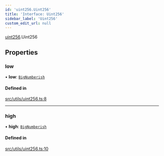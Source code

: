 ```yaml
---
id: 'uint256.Uint256'
title: 'Interface: Uint256'
sidebar_label: 'Uint256'
custom_edit_url: null
---
```


[uint256](../namespaces/uint256.md).Uint256

## Properties

### low

• **low**: [`BigNumberish`](../namespaces/num.md#bignumberish)

#### Defined in

[src/utils/uint256.ts:8](https://github.com/notV4l/starknet.js/blob/c20c3bd/src/utils/uint256.ts#L8)

---

### high

• **high**: [`BigNumberish`](../namespaces/num.md#bignumberish)

#### Defined in

[src/utils/uint256.ts:10](https://github.com/notV4l/starknet.js/blob/c20c3bd/src/utils/uint256.ts#L10)

